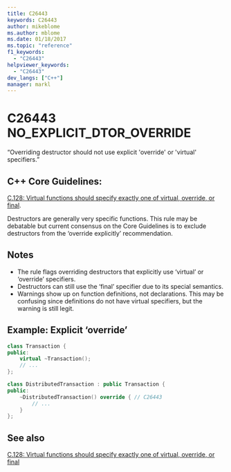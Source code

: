 ```yaml
---
title: C26443
keywords: C26443
author: mikeblome
ms.author: mblome
ms.date: 01/18/2017
ms.topic: "reference"
f1_keywords:
  - "C26443"
helpviewer_keywords:
  - "C26443"
dev_langs: ["C++"]
manager: markl
---
```

# C26443 NO_EXPLICIT_DTOR_OVERRIDE

“Overriding destructor should not use explicit 'override' or 'virtual' specifiers.”

## C++ Core Guidelines:

[C.128: Virtual functions should specify exactly one of virtual, override, or final](https://github.com/isocpp/CppCoreGuidelines/blob/master/CppCoreGuidelines.md).

Destructors are generally very specific functions. This rule may be debatable but current consensus on the Core Guidelines is to exclude destructors from the ‘override explicitly’ recommendation.

## Notes

- The rule flags overriding destructors that explicitly use ‘virtual’ or ‘override’ specifiers.
- Destructors can still use the ‘final’ specifier due to its special semantics.
- Warnings show up on function definitions, not declarations. This may be confusing since definitions do not have virtual specifiers, but the warning is still legit.

## Example: Explicit ‘override’

```cpp
class Transaction {
public:
    virtual ~Transaction();
    // ...
};

class DistributedTransaction : public Transaction {
public:
    ~DistributedTransaction() override { // C26443
        // ...
    }
};
```

## See also

[C.128: Virtual functions should specify exactly one of virtual, override, or final](https://github.com/isocpp/CppCoreGuidelines/blob/master/CppCoreGuidelines.md)
